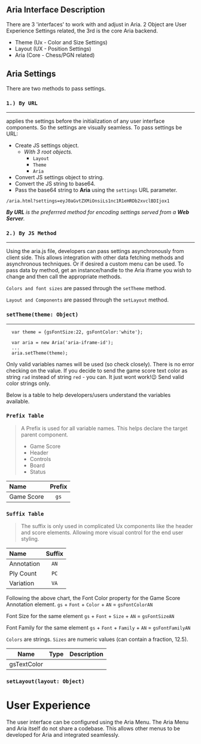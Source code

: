## Aria Interface Description

There are 3 'interfaces' to work with and adjust in Aria.
2 Object are User Experience Settings related, the 3rd is the core Aria backend.

* Theme (Ux - Color and Size Settings)
* Layout (UX - Position Settings)
* Aria (Core - Chess/PGN related)

## **Aria Settings**

There are two methods to pass settings.
### `1.) By URL`
-------------
  applies the settings before the initialization of any user interface components. So the settings are visually seamless. To pass settings be URL:
  - Create JS settings object.
    - *With 3 root objects.*
        - `Layout`
        - `Theme`
        - `Aria`
  - Convert JS settings object to string.
  - Convert the JS string to base64.
  - Pass the base64 string to **Aria** using the `settings` URL parameter.

`/aria.html?settings=eyJ0aGvtZXMiOnsiLs1nc1R1eHRDb2xvclBDIjox1`

***By URL** is the preferrred method for encoding settings served from a **Web Server**.*


### `2.) By JS Method`
------
Using the aria.js file, developers can pass settings asynchronously from client side. This allows integration with other data fetching methods and asynchronous techniques. Or if desired a custom menu can be used. To pass data by method, get an instance/handle to the Aria iframe you wish to change and then call the appropriate methods. 

`Colors and font sizes` are passed through the `setTheme` method.

`Layout and Components` are passed through the `setLayout` method.


### `setTheme(theme: Object)`

----------
```
  var theme = {gsFontSize:22, gsFontColor:'white'};

  var aria = new Aria('aria-iframe-id');
  ...
  aria.setTheme(theme);
```
 Only valid variables names will be used (so check closely). There is no error checking on the value. If you decide to send the game score text color as string `rad` instead of string `red` - you can. It just wont work!😉 Send valid color strings only.

Below is a table to help developers/users understand the variables available.

### `Prefix Table`
> A Prefix is used for all variable names. This helps declare the target parent component.
> - Game Score
> - Header
> - Controls
> - Board
> - Status

| Name | Prefix |
|:------------|:--------:|
| Game Score  | `gs` |


### `Suffix Table`
>The suffix is only used in complicated Ux components like the header and score elements.
> Allowing more visual control for the end user styling.

| Name | Suffix |
|:------------|:--------:|
| Annotation  | `AN` |
| Ply Count   | `PC` |
| Variation   | `VA` |

Following the above chart, the Font Color property for the Game Score Annotation element.
`gs` + `Font` + `Color` + `AN` = `gsFontColorAN`

Font Size for the same element
`gs` + `Font` + `Size` + `AN` = `gsFontSizeAN`

Font Family for the same element
`gs` + `Font` + `Family` + `AN` = `gsFontFamilyAN`

`Colors` are strings. `Sizes` are numeric values (can contain a fraction, 12.5).

| Name | Type  | Description |
|:--------------:|:-----:|:-------------------:|
| gsTextColor
### `setLayout(layout: Object)`


# User Experience
The user interface can be configured using the Aria Menu.
The Aria Menu and Aria itself do not share a codebase. This allows other menus to be developed for Aria and integrated seamlessly. 





